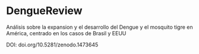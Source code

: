 # DengueReview
Análisis sobre la expansion y el desarrollo del Dengue y el mosquito tigre en América, centrado en los casos de Brasil y EEUU

DOI: doi.org/10.5281/zenodo.1473645
